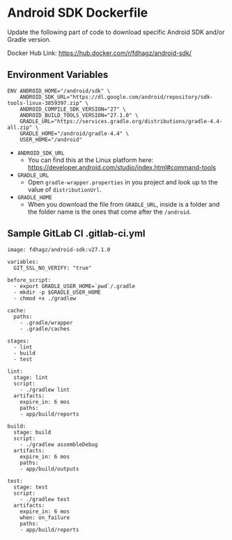 # Android SDK Dockerfile

Update the following part of code to download specific Android SDK and/or Gradle version.

Docker Hub Link: https://hub.docker.com/r/fdhagz/android-sdk/

## Environment Variables

```
ENV ANDROID_HOME="/android/sdk" \
    ANDROID_SDK_URL="https://dl.google.com/android/repository/sdk-tools-linux-3859397.zip" \
    ANDROID_COMPILE_SDK_VERSION="27" \
    ANDROID_BUILD_TOOLS_VERSION="27.1.0" \
    GRADLE_URL="https://services.gradle.org/distributions/gradle-4.4-all.zip" \
    GRADLE_HOME="/android/gradle-4.4" \
    USER_HOME="/android"
```

- `ANDROID_SDK_URL`
  - You can find this at the Linux platform here: https://developer.android.com/studio/index.html#command-tools
- `GRADLE_URL`
  - Open `gradle-wrapper.properties` in you project and look up to the value of `distributionUrl`.
- `GRADLE_HOME`
  - When you download the file from `GRADLE_URL`, inside is a folder and the folder name  is the ones that come after the `/android`.


## Sample GitLab CI .gitlab-ci.yml

```
image: fdhagz/android-sdk:v27.1.0

variables:
  GIT_SSL_NO_VERIFY: "true"

before_script:
  - export GRADLE_USER_HOME=`pwd`/.gradle
  - mkdir -p $GRADLE_USER_HOME
  - chmod +x ./gradlew

cache:
  paths:
    - .gradle/wrapper
    - .gradle/caches

stages:
  - lint
  - build
  - test

lint:
  stage: lint
  script:
    - ./gradlew lint
  artifacts:
    expire_in: 6 mos
    paths:
    - app/build/reports

build:
  stage: build
  script:
    - ./gradlew assembleDebug
  artifacts:
    expire_in: 6 mos
    paths:
    - app/build/outputs

test:
  stage: test
  script:
    - ./gradlew test
  artifacts:
    expire_in: 6 mos
    when: on_failure
    paths:
    - app/build/reports
```
